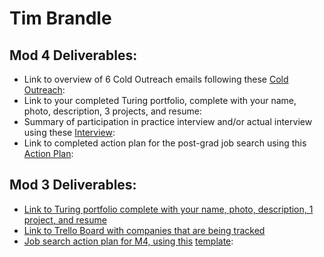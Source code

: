 # Tim Brandle

## Mod 4 Deliverables:
* Link to overview of 6 Cold Outreach emails following these [Cold Outreach](https://gist.github.com/tbrandle/7c15275618938e5e838bf1da4074aa6f):
* Link to your completed Turing portfolio, complete with your name, photo, description, 3 projects, and resume:
* Summary of participation in practice interview and/or actual interview using these [Interview](https://gist.github.com/tbrandle/68599a2147d64adead483f857967a7f9):
* Link to completed action plan for the post-grad job search using this [Action Plan](https://gist.github.com/tbrandle/2fa01ef40f077f1e05ecb5e9a545d0be):

## Mod 3 Deliverables:

* [Link to Turing portfolio complete with your name, photo, description, 1 project, and resume](https://www.turing.io/alumni/tim-brandle)
* [Link to Trello Board with companies that are being tracked](https://trello.com/b/2MQHcL9b/job-search)
* [Job search action plan for M4, using this](https://gist.github.com/tbrandle/3df9e2219cc129e3cc87c300eb097d45) [template](https://github.com/turingschool/career-development-curriculum/blob/master/module_three/mod_4_action_plan_template.md):
